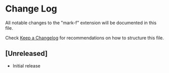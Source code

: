 # Change Log

All notable changes to the "mark-f" extension will be documented in this file.

Check [Keep a Changelog](http://keepachangelog.com/) for recommendations on how to structure this file.

## [Unreleased]

- Initial release